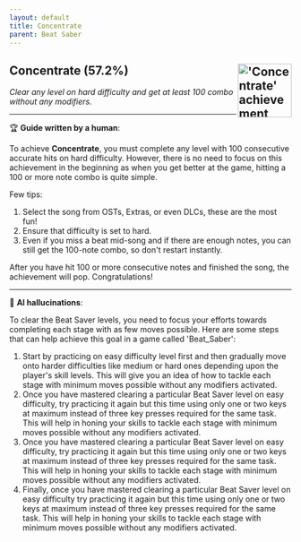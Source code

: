 ```yaml
---
layout: default
title: Concentrate
parent: Beat Saber
---
```


## Concentrate (57.2%) <img align="right" src="https://cdn.cloudflare.steamstatic.com/steamcommunity/public/images/apps/620980/e3507956238120eb713300d3dc2e225744779b36.jpg" alt="'Concentrate' achievement icon" width="96" height="96">

_Clear any level on hard difficulty and get at least 100 combo without any modifiers._

---

:trophy: **Guide written by a human**:

To achieve **Concentrate**, you must complete any level with 100 consecutive accurate hits on hard difficulty. However, there is no need to focus on this achievement in the beginning as when you get better at the game, hitting a 100 or more note combo is quite simple.

Few tips:

1. Select the song from OSTs, Extras, or even DLCs, these are the most fun!
2. Ensure that difficulty is set to hard.
3. Even if you miss a beat mid-song and if there are enough notes, you can still get the 100-note combo, so don't restart instantly.

After you have hit 100 or more consecutive notes and finished the song, the achievement will pop. Congratulations!

---

:robot: **AI hallucinations**:

To clear the Beat Saver levels, you need to focus your efforts towards completing each stage with as few moves possible. Here are some steps that can help achieve this goal in a game called 'Beat_Saber':

1. Start by practicing on easy difficulty level first and then gradually move onto harder difficulties like medium or hard ones depending upon the player's skill levels. This will give you an idea of how to tackle each stage with minimum moves possible without any modifiers activated.
2. Once you have mastered clearing a particular Beat Saver level on easy difficulty, try practicing it again but this time using only one or two keys at maximum instead of three key presses required for the same task. This will help in honing your skills to tackle each stage with minimum moves possible without any modifiers activated.
3. Once you have mastered clearing a particular Beat Saver level on easy difficulty, try practicing it again but this time using only one or two keys at maximum instead of three key presses required for the same task. This will help in honing your skills to tackle each stage with minimum moves possible without any modifiers activated.
4. Finally, once you have mastered clearing a particular Beat Saver level on easy difficulty try practicing it again but this time using only one or two keys at maximum instead of three key presses required for the same task. This will help in honing your skills to tackle each stage with minimum moves possible without any modifiers activated.
